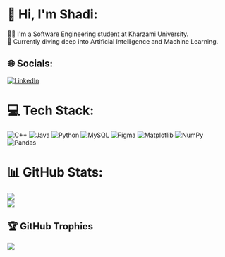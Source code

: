 # 💫 Hi, I'm Shadi:
👩‍💻 I'm a Software Engineering student at Kharzami University.<br>🌱 Currently diving deep into Artificial Intelligence and Machine Learning. <br>
## 🌐 Socials:
[![LinkedIn](https://img.shields.io/badge/LinkedIn-%230077B5.svg?logo=linkedin&logoColor=white)](https://www.linkedin.com/in/shadi-baramaki-50b661277/)

# 💻 Tech Stack:
 ![C++](https://img.shields.io/badge/c++-%2300599C.svg?style=flat&logo=c%2B%2B&logoColor=white) ![Java](https://img.shields.io/badge/java-%23ED8B00.svg?style=flat&logo=openjdk&logoColor=white)  ![Python](https://img.shields.io/badge/python-3670A0?style=flat&logo=python&logoColor=ffdd54) ![MySQL](https://img.shields.io/badge/mysql-4479A1.svg?style=flat&logo=mysql&logoColor=white) ![Figma](https://img.shields.io/badge/figma-%23F24E1E.svg?style=flat&logo=figma&logoColor=white) ![Matplotlib](https://img.shields.io/badge/Matplotlib-%23ffffff.svg?style=flat&logo=Matplotlib&logoColor=black) ![NumPy](https://img.shields.io/badge/numpy-%23013243.svg?style=flat&logo=numpy&logoColor=white) ![Pandas](https://img.shields.io/badge/pandas-%23150458.svg?style=flat&logo=pandas&logoColor=white)

# 📊 GitHub Stats:
![](https://github-readme-stats.vercel.app/api?username=shadibaramaki&theme=transparent&hide_border=false&include_all_commits=false&count_private=false)<br/>
![](https://github-readme-streak-stats.herokuapp.com/?user=shadibaramaki&theme=transparent&hide_border=false)<br/>

## 🏆 GitHub Trophies
![](https://github-profile-trophy.vercel.app/?username=shadibaramaki&theme=transparent&no-frame=false&no-bg=true&margin-w=4)


<!-- Proudly created with GPRM ( https://gprm.itsvg.in ) -->
